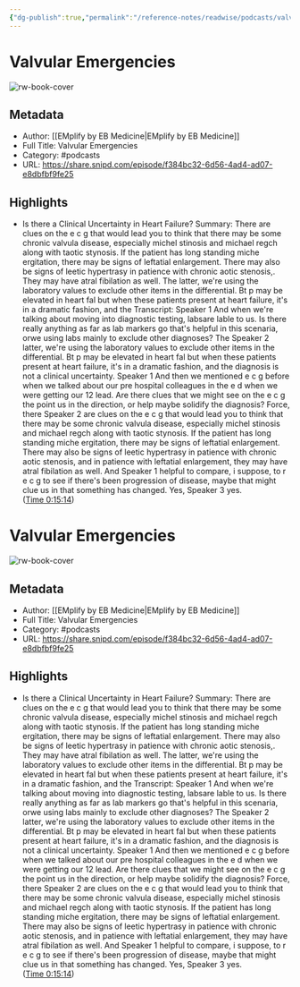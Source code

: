 ```yaml
---
{"dg-publish":true,"permalink":"/reference-notes/readwise/podcasts/valvular-emergencies/"}
---
```


# Valvular Emergencies

![rw-book-cover](https://images.weserv.nl/?url=https%3A%2F%2Fassets.blubrry.com%2Fcoverart%2Forig%2F407395-1655210827.jpg&w=100&h=100)

## Metadata
- Author: [[EMplify by EB Medicine\|EMplify by EB Medicine]]
- Full Title: Valvular Emergencies
- Category: #podcasts
- URL: https://share.snipd.com/episode/f384bc32-6d56-4ad4-ad07-e8dbfbf9fe25

## Highlights
- Is there a Clinical Uncertainty in Heart Failure?
  Summary:
  There are clues on the e c g that would lead you to think that there may be some chronic valvula disease, especially michel stinosis and michael regch along with taotic stynosis. If the patient has long standing miche ergitation, there may be signs of leftatial enlargement. There may also be signs of leetic hypertrasy in patience with chronic aotic stenosis,. They may have atral fibilation as well. The latter, we're using the laboratory values to exclude other items in the differential. Bt p may be elevated in heart fal but when these patients present at heart failure, it's in a dramatic fashion, and the
  Transcript:
  Speaker 1
  And when we're talking about moving into diagnostic testing, labsare lable to us. Is there really anything as far as lab markers go that's helpful in this scenaria, orwe using labs mainly to exclude other diagnoses? The
  Speaker 2
  latter, we're using the laboratory values to exclude other items in the differential. Bt p may be elevated in heart fal but when these patients present at heart failure, it's in a dramatic fashion, and the diagnosis is not a clinical uncertainty.
  Speaker 1
  And then we mentioned e c g before when we talked about our pre hospital colleagues in the e d when we were getting our 12 lead. Are there clues that we might see on the e c g the point us in the direction, or help maybe solidify the diagnosis? Force, there
  Speaker 2
  are clues on the e c g that would lead you to think that there may be some chronic valvula disease, especially michel stinosis and michael regch along with taotic stynosis. If the patient has long standing miche ergitation, there may be signs of leftatial enlargement. There may also be signs of leetic hypertrasy in patience with chronic aotic stenosis, and in patience with leftatial enlargement, they may have atral fibilation as well. And
  Speaker 1
  helpful to compare, i suppose, to r e c g to see if there's been progression of disease, maybe that might clue us in that something has changed. Yes,
  Speaker 3
  yes. ([Time 0:15:14](https://share.snipd.com/snip/f14e1168-4d09-4317-be2b-fc132882a336))
# Valvular Emergencies

![rw-book-cover](https://readwise-assets.s3.amazonaws.com/static/images/article1.be68295a7e40.png)

## Metadata
- Author: [[EMplify by EB Medicine\|EMplify by EB Medicine]]
- Full Title: Valvular Emergencies
- Category: #podcasts
- URL: https://share.snipd.com/episode/f384bc32-6d56-4ad4-ad07-e8dbfbf9fe25

## Highlights
- Is there a Clinical Uncertainty in Heart Failure?
  Summary:
  There are clues on the e c g that would lead you to think that there may be some chronic valvula disease, especially michel stinosis and michael regch along with taotic stynosis. If the patient has long standing miche ergitation, there may be signs of leftatial enlargement. There may also be signs of leetic hypertrasy in patience with chronic aotic stenosis,. They may have atral fibilation as well. The latter, we're using the laboratory values to exclude other items in the differential. Bt p may be elevated in heart fal but when these patients present at heart failure, it's in a dramatic fashion, and the
  Transcript:
  Speaker 1
  And when we're talking about moving into diagnostic testing, labsare lable to us. Is there really anything as far as lab markers go that's helpful in this scenaria, orwe using labs mainly to exclude other diagnoses? The
  Speaker 2
  latter, we're using the laboratory values to exclude other items in the differential. Bt p may be elevated in heart fal but when these patients present at heart failure, it's in a dramatic fashion, and the diagnosis is not a clinical uncertainty.
  Speaker 1
  And then we mentioned e c g before when we talked about our pre hospital colleagues in the e d when we were getting our 12 lead. Are there clues that we might see on the e c g the point us in the direction, or help maybe solidify the diagnosis? Force, there
  Speaker 2
  are clues on the e c g that would lead you to think that there may be some chronic valvula disease, especially michel stinosis and michael regch along with taotic stynosis. If the patient has long standing miche ergitation, there may be signs of leftatial enlargement. There may also be signs of leetic hypertrasy in patience with chronic aotic stenosis, and in patience with leftatial enlargement, they may have atral fibilation as well. And
  Speaker 1
  helpful to compare, i suppose, to r e c g to see if there's been progression of disease, maybe that might clue us in that something has changed. Yes,
  Speaker 3
  yes. ([Time 0:15:14](https://share.snipd.com/snip/f14e1168-4d09-4317-be2b-fc132882a336))
